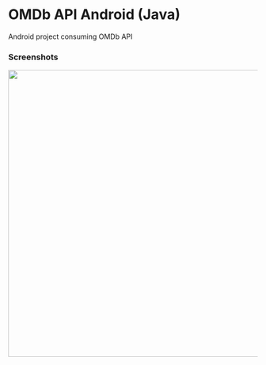 # OMDb API Android (Java)
Android project consuming OMDb API 

### Screenshots 


  <img src="http://imgur.com/uiLBnvV.png" width="580">
